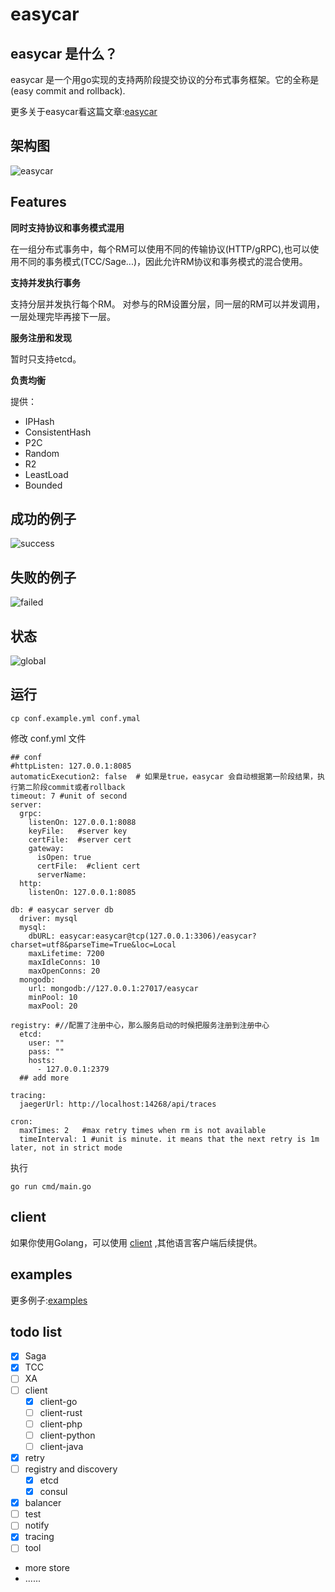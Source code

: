 # easycar

## easycar 是什么？

easycar 是一个用go实现的支持两阶段提交协议的分布式事务框架。它的全称是(easy commit and rollback).

更多关于easycar看这篇文章:[easycar](https://www.syst.top/posts/go/easycar/)

## 架构图

![easycar](https://cdn.syst.top/easycar2.jpg)

## Features

**同时支持协议和事务模式混用**

在一组分布式事务中，每个RM可以使用不同的传输协议(HTTP/gRPC),也可以使用不同的事务模式(TCC/Sage...)，因此允许RM协议和事务模式的混合使用。

**支持并发执行事务**

支持分层并发执行每个RM。 对参与的RM设置分层，同一层的RM可以并发调用，一层处理完毕再接下一层。

**服务注册和发现**

暂时只支持etcd。

**负责均衡**

提供：

- IPHash
- ConsistentHash
- P2C
- Random
- R2
- LeastLoad
- Bounded


## 成功的例子

![success](https://cdn.syst.top/success2.png)

## 失败的例子
![failed](https://cdn.syst.top/failed2.png)

## 状态

![global](https://cdn.syst.top/state3.png)

## 运行

```shell
cp conf.example.yml conf.ymal
```

修改 conf.yml 文件

```ymal
## conf
#httpListen: 127.0.0.1:8085
automaticExecution2: false  # 如果是true，easycar 会自动根据第一阶段结果，执行第二阶段commit或者rollback
timeout: 7 #unit of second
server:
  grpc:
    listenOn: 127.0.0.1:8088
    keyFile:   #server key
    certFile:  #server cert
    gateway:
      isOpen: true
      certFile:  #client cert
      serverName:
  http:
    listenOn: 127.0.0.1:8085

db: # easycar server db
  driver: mysql
  mysql:
    dbURL: easycar:easycar@tcp(127.0.0.1:3306)/easycar?charset=utf8&parseTime=True&loc=Local
    maxLifetime: 7200
    maxIdleConns: 10
    maxOpenConns: 20
  mongodb:
    url: mongodb://127.0.0.1:27017/easycar
    minPool: 10
    maxPool: 20

registry: #//配置了注册中心，那么服务启动的时候把服务注册到注册中心
  etcd:
    user: ""
    pass: ""
    hosts:
      - 127.0.0.1:2379
  ## add more

tracing:
  jaegerUrl: http://localhost:14268/api/traces

cron:
  maxTimes: 2   #max retry times when rm is not available
  timeInterval: 1 #unit is minute. it means that the next retry is 1m later, not in strict mode    
```

执行

```shell
go run cmd/main.go
```

## client

如果你使用Golang，可以使用 [client](https://github.com/easycar/client-go) ,其他语言客户端后续提供。

## examples

更多例子:[examples](https://github.com/easycar/examples)

## todo list

- [x] Saga
- [x] TCC
- [ ] XA
- [ ] client
    - [x] client-go
    - [ ] client-rust
    - [ ] client-php
    - [ ] client-python
    - [ ] client-java
- [x] retry
- [ ] registry and discovery
    - [x] etcd
    - [x] consul
- [x] balancer
- [ ] test
- [ ] notify
- [x] tracing
- [ ] tool
- more store
- ......

